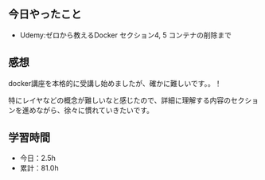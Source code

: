 ## 今日やったこと
- Udemy:ゼロから教えるDocker セクション4, 5 コンテナの削除まで

## 感想
docker講座を本格的に受講し始めましたが、確かに難しいです。。！

特にレイヤなどの概念が難しいなと感じたので、詳細に理解する内容のセクションを進めながら、徐々に慣れていきたいです。

## 学習時間
- 今日：2.5h
- 累計：81.0h
